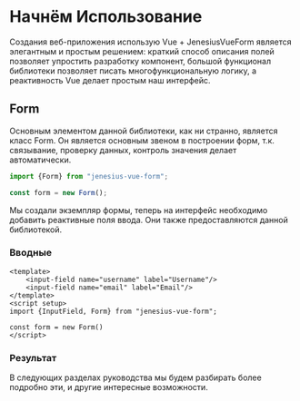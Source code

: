 <script setup>
import WidgetExampleValues from '../../components/widget-example-values.vue'
</script>

# Начнём Использование

Создания веб-приложения использую Vue + JenesiusVueForm является элегантным и простым решением: краткий способ описания
полей позволяет упростить разработку компонент, большой функционал библиотеки позволяет писать многофункциональную логику, 
а реактивность Vue делает простым наш интерфейс.

## Form

Основным элементом данной библиотеки, как ни странно, является класс Form. Он является основным звеном в построении форм,
т.к. связывание, проверку данных, контроль значения делает автоматически.

```ts
import {Form} from "jenesius-vue-form";

const form = new Form();
```

Мы создали экземпляр формы, теперь на интерфейс необходимо добавить реактивные поля ввода. Они также предоставляются
данной библиотекой.

### Вводные

```vue{2,3}
<template>
	<input-field name="username" label="Username"/>
	<input-field name="email" label="Email"/>
</template>
<script setup>
import {InputField, Form} from "jenesius-vue-form";

const form = new Form()
</script>
```
### Результат

<WidgetExampleValues/>

В следующих разделах руководства мы будем разбирать более подробно эти, и другие интересные возможности.